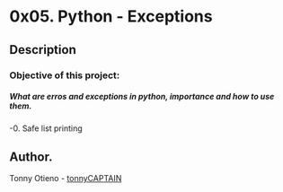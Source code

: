 # 0x05. Python - Exceptions

## Description

### Objective of this project:

##### What are erros and exceptions in python, importance and how to use them.

-0. Safe list printing



## Author.
Tonny Otieno - [tonnyCAPTAIN](https://github.com/tonnyCAPTAIN/)
